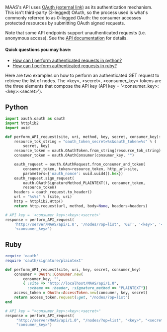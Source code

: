 MAAS's API uses [OAuth (external link)](http://en.wikipedia.org/wiki/OAuth) as its authentication mechanism. This isn't third-party (3-legged) OAuth, so the process used is what's commonly referred to as 0-legged OAuth: the consumer accesses protected resources by submitting OAuth signed requests.

Note that some API endpoints support unauthenticated requests (i.e. anonymous access). See the [API documentation](https://maas.io/docs/api) for details. 

#### Quick questions you may have:

* [How can I perform authenticated requests in python?](/t/cli-resource-pool-management/800#heading--python)
* [How can I perform authenticated requests in ruby?](/t/cli-resource-pool-management/800#heading--ruby)

Here are two examples on how to perform an authenticated GET request to retrieve the list of nodes. The &lt;key&gt;, &lt;secret&gt;, &lt;consumer_key&gt; tokens are the three elements that compose the API key (API key = '&lt;consumer_key&gt;:&lt;key&gt;:&lt;secret&gt;').

<h2 id="heading--python">Python</h2>

``` python
import oauth.oauth as oauth
import httplib2
import uuid

def perform_API_request(site, uri, method, key, secret, consumer_key):
    resource_tok_string = "oauth_token_secret=%s&oauth_token=%s" % (
        secret, key)
    resource_token = oauth.OAuthToken.from_string(resource_tok_string)
    consumer_token = oauth.OAuthConsumer(consumer_key, "")

    oauth_request = oauth.OAuthRequest.from_consumer_and_token(
        consumer_token, token=resource_token, http_url=site,
        parameters={'oauth_nonce': uuid.uuid4().hex})
    oauth_request.sign_request(
        oauth.OAuthSignatureMethod_PLAINTEXT(), consumer_token,
        resource_token)
    headers = oauth_request.to_header()
    url = "%s%s" % (site, uri)
    http = httplib2.Http()
    return http.request(url, method, body=None, headers=headers)

# API key = '<consumer_key>:<key>:<secret>'
response = perform_API_request(
    'http://server/MAAS/api/1.0', '/nodes/?op=list', 'GET', '<key>', '<secret>',
    '<consumer_key>')
```

<h2 id="heading--ruby">Ruby</h2>

``` ruby
require 'oauth'
require 'oauth/signature/plaintext'

def perform_API_request(site, uri, key, secret, consumer_key)
    consumer = OAuth::Consumer.new(
        consumer_key, "",
        { :site => "http://localhost/MAAS/api/1.0",
          :scheme => :header, :signature_method => "PLAINTEXT"})
    access_token = OAuth::AccessToken.new(consumer, key, secret)
    return access_token.request(:get, "/nodes/?op=list")
end

# API key = "<consumer_key>:<key>:<secret>"
response = perform_API_request(
     "http://server/MAAS/api/1.0", "/nodes/?op=list", "<key>", "<secret>",
     "consumer_key>")
```


